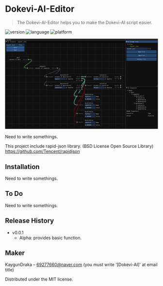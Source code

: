 # Dokevi-AI-Editor

> The Dokevi-AI-Editor helps you to make the Dokevi-AI script easier.

![version](https://img.shields.io/badge/alpha-v1.0.0-blue.svg)
![language](https://img.shields.io/badge/language-c%2B%2B-green.svg)
![platform](https://img.shields.io/badge/platform-windows-brightgreen.svg)

![screenshot](https://github.com/kaygundraka/Dokevi-AI-Editor/blob/master/ScreenShot.PNG)

Need to write somethings.

This project include rapid-json library. (BSD License Open Source Library)
https://github.com/Tencent/rapidjson

## Installation

Need to write somethings.

## To Do

Need to write somethings.
  
## Release History

* v0.0.1
    * Alpha: provides basic function.
   

## Maker

KaygunDraka – 69277660@naver.com (you must write '[Dokevi-AI]' at email title)

Distributed under the MIT license.
